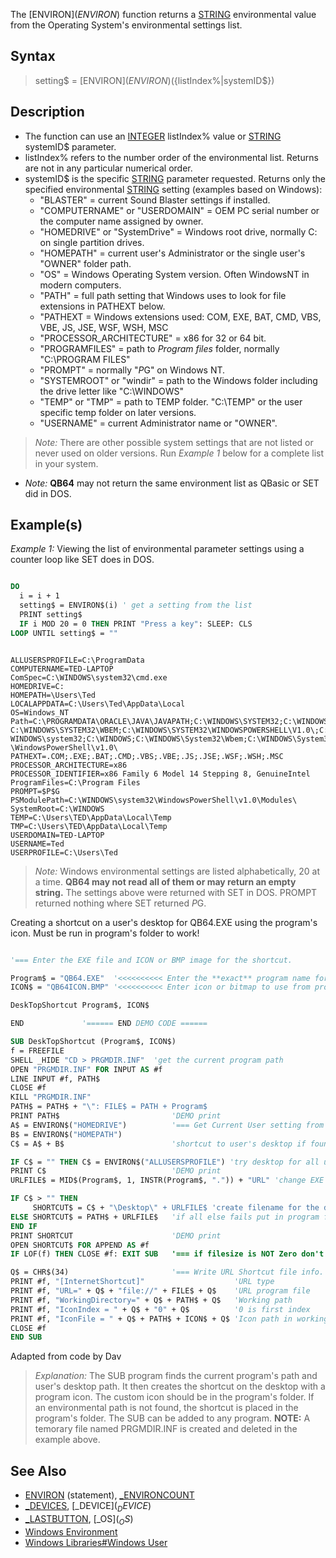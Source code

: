 The [ENVIRON$](ENVIRON$) function returns a [STRING](STRING) environmental value from the Operating System's environmental settings list.

## Syntax
 
> setting$ = [ENVIRON$](ENVIRON$)({listIndex%|systemID$})

## Description

* The function can use an [INTEGER](INTEGER) listIndex% value or [STRING](STRING) systemID$ parameter.
* listIndex% refers to the number order of the environmental list. Returns are not in any particular numerical order.
* systemID$ is the specific [STRING](STRING) parameter requested. Returns only the specified environmental [STRING](STRING) setting (examples based on Windows):
  * "BLASTER" = current Sound Blaster settings if installed.
  * "COMPUTERNAME" or "USERDOMAIN" = OEM PC serial number or the computer name assigned by owner.
  * "HOMEDRIVE" or "SystemDrive" = Windows root drive, normally C: on single partition drives.
  * "HOMEPATH" = current user's Administrator or the single user's "OWNER" folder path.
  * "OS" = Windows Operating System version. Often WindowsNT in modern computers.
  * "PATH" = full path setting that Windows uses to look for file extensions in PATHEXT below.
  * "PATHEXT = Windows extensions used:  COM, EXE, BAT, CMD, VBS, VBE, JS, JSE, WSF, WSH, MSC
  * "PROCESSOR_ARCHITECTURE" = x86 for 32 or 64 bit.
  * "PROGRAMFILES" = path to *Program files* folder, normally "C:\PROGRAM FILES"
  * "PROMPT" = normally "$P$G" on Windows NT.
  * "SYSTEMROOT" or "windir" = path to the Windows folder including the drive letter like "C:\WINDOWS"
  * "TEMP" or "TMP" = path to TEMP folder. "C:\TEMP" or the user specific temp folder on later versions.
  * "USERNAME" = current Administrator name or "OWNER".
>  *Note:* There are other possible system settings that are not listed or never used on older versions. Run *Example 1* below for a complete list in your system.
* *Note:* **QB64** may not return the same environment list as QBasic or SET did in DOS.

## Example(s)

*Example 1:* Viewing the list of environmental parameter settings using a counter loop like SET does in DOS.

```vb

DO
  i = i + 1
  setting$ = ENVIRON$(i) ' get a setting from the list
  PRINT setting$
  IF i MOD 20 = 0 THEN PRINT "Press a key": SLEEP: CLS
LOOP UNTIL setting$ = ""

```

```text

ALLUSERSPROFILE=C:\ProgramData
COMPUTERNAME=TED-LAPTOP
ComSpec=C:\WINDOWS\system32\cmd.exe
HOMEDRIVE=C:
HOMEPATH=\Users\Ted
LOCALAPPDATA=C:\Users\Ted\AppData\Local
OS=Windows_NT
Path=C:\PROGRAMDATA\ORACLE\JAVA\JAVAPATH;C:\WINDOWS\SYSTEM32;C:\WINDOWS;
C:\WINDOWS\SYSTEM32\WBEM;C:\WINDOWS\SYSTEM32\WINDOWSPOWERSHELL\V1.0\;C:\
WINDOWS\system32;C:\WINDOWS;C:\WINDOWS\System32\Wbem;C:\WINDOWS\System32
\WindowsPowerShell\v1.0\
PATHEXT=.COM;.EXE;.BAT;.CMD;.VBS;.VBE;.JS;.JSE;.WSF;.WSH;.MSC
PROCESSOR_ARCHITECTURE=x86
PROCESSOR_IDENTIFIER=x86 Family 6 Model 14 Stepping 8, GenuineIntel
ProgramFiles=C:\Program Files
PROMPT=$P$G
PSModulePath=C:\WINDOWS\system32\WindowsPowerShell\v1.0\Modules\
SystemRoot=C:\WINDOWS
TEMP=C:\Users\TED\AppData\Local\Temp
TMP=C:\Users\TED\AppData\Local\Temp
USERDOMAIN=TED-LAPTOP
USERNAME=Ted
USERPROFILE=C:\Users\Ted

```

> *Note:* Windows environmental settings are listed alphabetically, 20 at a time. **QB64 may not read all of them or may return an empty string.** The settings above were returned with SET in DOS. PROMPT returned nothing where SET returned $P$G. 

Creating a shortcut on a user's desktop for QB64.EXE using the program's icon. Must be run in program's folder to work!

```vb

'=== Enter the EXE file and ICON or BMP image for the shortcut.

Program$ = "QB64.EXE"  '<<<<<<<<<< Enter the **exact** program name for shortcut
ICON$ = "QB64ICON.BMP" '<<<<<<<<<< Enter icon or bitmap to use from program's folder

DeskTopShortcut Program$, ICON$

END             '====== END DEMO CODE ======

SUB DeskTopShortcut (Program$, ICON$)
f = FREEFILE
SHELL _HIDE "CD > PRGMDIR.INF"  'get the current program path
OPEN "PRGMDIR.INF" FOR INPUT AS #f
LINE INPUT #f, PATH$
CLOSE #f
KILL "PRGMDIR.INF"
PATH$ = PATH$ + "\": FILE$ = PATH + Program$
PRINT PATH$                         'DEMO print
A$ = ENVIRON$("HOMEDRIVE")          '=== Get Current User setting from Environment.
B$ = ENVIRON$("HOMEPATH")
C$ = A$ + B$                        'shortcut to user's desktop if found

IF C$ = "" THEN C$ = ENVIRON$("ALLUSERSPROFILE") 'try desktop for all users
PRINT C$                            'DEMO print
URLFILE$ = MID$(Program$, 1, INSTR(Program$, ".")) + "URL" 'change EXE to URL

IF C$ > "" THEN  
     SHORTCUT$ = C$ + "\Desktop\" + URLFILE$ 'create filename for the desktop
ELSE SHORTCUT$ = PATH$ + URLFILE$   'if all else fails put in program folder
END IF
PRINT SHORTCUT                      'DEMO print
OPEN SHORTCUT$ FOR APPEND AS #f
IF LOF(f) THEN CLOSE #f: EXIT SUB   '=== if filesize is NOT Zero don't overwrite!

Q$ = CHR$(34)                       '=== Write URL Shortcut file info.
PRINT #f, "[InternetShortcut]"                    'URL type
PRINT #f, "URL=" + Q$ + "file://" + FILE$ + Q$    'URL program file
PRINT #f, "WorkingDirectory=" + Q$ + PATH$ + Q$   'Working path
PRINT #f, "IconIndex = " + Q$ + "0" + Q$          '0 is first index
PRINT #f, "IconFile = " + Q$ + PATH$ + ICON$ + Q$ 'Icon path in working folder
CLOSE #f
END SUB 

```

Adapted from code by Dav

> *Explanation:* The SUB program finds the current program's path and user's desktop path. It then creates the shortcut on the desktop with a program icon. The custom icon should be in the program's folder. If an environmental path is not found, the shortcut is placed in the program's folder. The SUB can be added to any program. 
> **NOTE:** A temorary file named PRGMDIR.INF is created and deleted in the example above.

## See Also
 
* [ENVIRON](ENVIRON) (statement), [_ENVIRONCOUNT](_ENVIRONCOUNT)
* [_DEVICES](_DEVICES), [_DEVICE$](_DEVICE$)
* [_LASTBUTTON](_LASTBUTTON), [_OS$](_OS$)
* [Windows Environment](Windows-Environment)
* [Windows Libraries#Windows User](Windows-Libraries#Windows-User)
